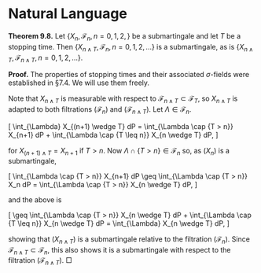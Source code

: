 # Natural Language

**Theorem 9.8.** Let $\{X_n, \mathcal{F}_n, n=0,1,2,\}$ be a submartingale and let $T$ be a stopping time. Then $\{X_{n \wedge T}, \mathcal{F}_n, n=0,1,2,\ldots\}$ is a submartingale, as is $\{X_{n \wedge T}, \mathcal{F}_{n \wedge T}, n=0,1,2,\ldots\}$.

**Proof.** The properties of stopping times and their associated $\sigma$-fields were established in §7.4. We will use them freely.

Note that $X_{n \wedge T}$ is measurable with respect to $\mathcal{F}_{n \wedge T} \subset \mathcal{F}_T$, so $X_{n \wedge T}$ is adapted to both filtrations $(\mathcal{F}_n)$ and $(\mathcal{F}_{n \wedge T})$. Let $\Lambda \in \mathcal{F}_n$.

\[
\int_{\Lambda} X_{(n+1) \wedge T} dP = \int_{\Lambda \cap \{T > n\}} X_{n+1} dP + \int_{\Lambda \cap \{T \leq n\}} X_{n \wedge T} dP,
\]

for $X_{(n+1) \wedge T} = X_{n+1}$ if $T > n$. Now $\Lambda \cap \{T > n\} \in \mathcal{F}_n$ so, as $(X_n)$ is a submartingale,

\[
\int_{\Lambda \cap \{T > n\}} X_{n+1} dP \geq \int_{\Lambda \cap \{T > n\}} X_n dP = \int_{\Lambda \cap \{T > n\}} X_{n \wedge T} dP,
\]

and the above is

\[
\geq \int_{\Lambda \cap \{T > n\}} X_{n \wedge T} dP + \int_{\Lambda \cap \{T \leq n\}} X_{n \wedge T} dP = \int_{\Lambda} X_{n \wedge T} dP,
\]

showing that $(X_{n \wedge T})$ is a submartingale relative to the filtration $(\mathcal{F}_n)$. Since $\mathcal{F}_{n \wedge T} \subset \mathcal{F}_n$, this also shows it is a submartingale with respect to the filtration $(\mathcal{F}_{n \wedge T})$.  □
